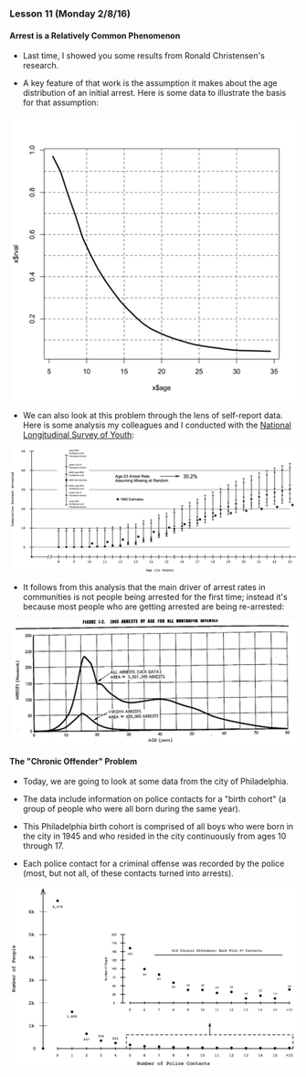 ### Lesson 11 (Monday 2/8/16)

#### Arrest is a Relatively Common Phenomenon

* Last time, I showed you some results from Ronald Christensen's research.

* A key feature of that work is the assumption it makes about the 
age distribution of an initial arrest. Here is some data to illustrate
the basis for that assumption:

<p align="center">
<img src="/gfiles/vt.png" width="500px">
</p>

* We can also look at this problem through the lens of self-report data.
Here is some analysis my colleagues and I conducted with the [National
Longitudinal Survey of Youth](http://www.bls.gov/nls/):

<p align="center">
<img src="/gfiles/cpa.png" width="500px">
</p>

* It follows from this analysis that the main driver of arrest rates
in communities is not people being arrested for the first time; instead
it's because most people who are getting arrested are being re-arrested:

<p align="center">
<img src="/gfiles/age-curve.png" width="500px">
</p>

#### The "Chronic Offender" Problem

* Today, we are going to look at some data from the city of Philadelphia.

* The data include information on police contacts for a "birth cohort"
(a group of people who were all born during the same year).

* This Philadelphia birth cohort is comprised of all boys who were born
in the city in 1945 and who resided in the city continuously from ages
10 through 17.

* Each police contact for a criminal offense was recorded by the police
(most, but not all, of these contacts turned into arrests).

<p align="center">
<img src="/gfiles/phil45.png" width="600px">
</p>
